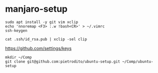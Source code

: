 # manjaro-setup


```
sudo apt install -y git vim xclip
echo 'nnoremap <F3> :.w !bash<CR>' > ~/.vimrc
ssh-keygen
```

```
cat .ssh/id_rsa.pub | xclip -sel clip
```

https://github.com/settings/keys

```
mkdir ~/Comp
git clone git@github.com:pietrodito/ubuntu-setup.git ~/Comp/ubuntu-setup
```

